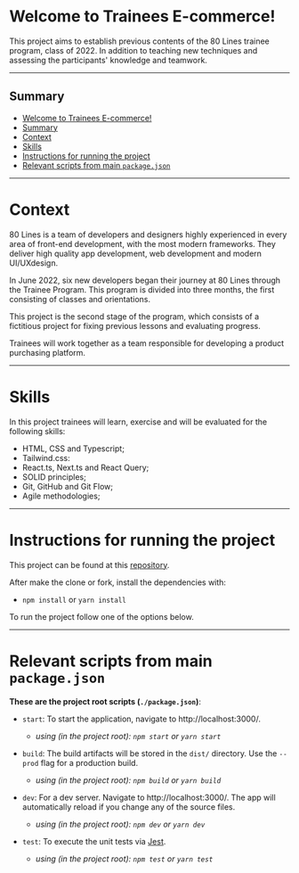# Welcome to Trainees E-commerce!

This project aims to establish previous contents of the 80 Lines trainee program, class of 2022.
In addition to teaching new techniques and assessing the participants' knowledge and teamwork.

---

## Summary

- [Welcome to Trainees E-commerce!](#welcome-to-trainees-e-commerce)
- [Summary](#summary)
- [Context](#context)
- [Skills](#skills)
- [Instructions for running the project](#instructions-for-running-the-project)
- [Relevant scripts from main `package.json`](#relevant-scripts-from-main-packagejson)

---

# Context

80 Lines is a team of developers and designers highly experienced in every area of front-end development, with the most modern frameworks. They deliver high quality app development, web development and modern UI/UXdesign.

In June 2022, six new developers began their journey at 80 Lines through the Trainee Program. This program is divided into three months, the first consisting of classes and orientations.

This project is the second stage of the program, which consists of a fictitious project for fixing previous lessons and evaluating progress.

Trainees will work together as a team responsible for developing a product purchasing platform.

---

# Skills

In this project trainees will learn, exercise and will be evaluated for the following skills:

- HTML, CSS and Typescript;
- Tailwind.css:
- React.ts, Next.ts and React Query;
- SOLID principles;
- Git, GitHub and Git Flow;
- Agile methodologies;

---

# Instructions for running the project

This project can be found at this [repository](https://github.com/leandroepr/trainees-ecommerce-2022).

After make the clone or fork, install the dependencies with:

- `npm install` or `yarn install`

To run the project follow one of the options below.

---

# Relevant scripts from main `package.json`

**These are the project root scripts (`./package.json`)**:

- `start`: To start the application, navigate to http://localhost:3000/.

  - _using (in the project root): `npm start` or `yarn start`_

- `build`: The build artifacts will be stored in the `dist/` directory. Use the `--prod` flag for a production build.

  - _using (in the project root): `npm build` or `yarn build`_

- `dev`: For a dev server. Navigate to http://localhost:3000/. The app will automatically reload if you change any of the source files.

  - _using (in the project root): `npm dev` or `yarn dev`_

- `test`: To execute the unit tests via [Jest](https://jestjs.io).
  - _using (in the project root): `npm test` or `yarn test`_
